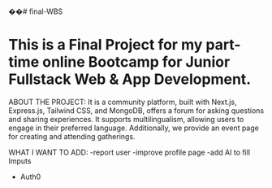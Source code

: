 ��#   f i n a l - W B S 
 
<h1> This is a Final Project for my part-time online Bootcamp for Junior Fullstack Web & App Development.</h1>

<span className="font-semibold">ABOUT THE PROJECT:</span>
It is a community platform, built with Next.js, Express.js, Tailwind CSS, and MongoDB, offers a forum for asking questions and sharing experiences. It supports multilingualism, allowing users to engage in their preferred language. Additionally, we provide an event page for creating and attending gatherings.


WHAT I WANT TO ADD:
-report user
-improve profile page
-add AI to fill Imputs
- Auth0
